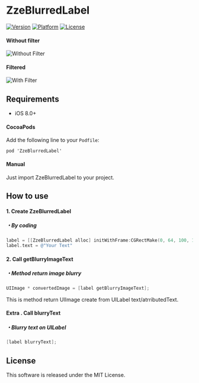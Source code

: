 # ZzeBlurredLabel
[![Version](https://img.shields.io/cocoapods/v/ZzeBlurredLabel.svg?style=flat)](http://cocoapods.org/pods/ZzeBlurredLabel)
[![Platform](https://img.shields.io/cocoapods/p/ZzeBlurredLabel.svg?style=flat)](http://cocoapods.org/pods/ZzeBlurredLabel)
[![License](https://img.shields.io/cocoapods/l/ZzeBlurredLabel.svg?style=flat)](https://github.com/organizze/ZzeBlurredLabel/blob/master/LICENSE)

#### Without filter
![Without Filter](https://github.com/organizze/ZzeBlurredLabel/blob/master/images/without-filter.png)

#### Filtered
![With Filter](https://github.com/organizze/ZzeBlurredLabel/blob/master/images/with-filter.png)

## Requirements
* iOS 8.0+

#### CocoaPods
Add the following line to your `Podfile`:
```
pod 'ZzeBlurredLabel'
```

#### Manual
Just import ZzeBlurredLabel to your project.

## How to use
#### 1. Create ZzeBlurredLabel
##### ・By coding
```objective-c
label = [[ZzeBlurredLabel alloc] initWithFrame:CGRectMake(0, 64, 100, 100)];
label.text = @"Your Text"
```

#### 2. Call getBlurryImageText
##### ・Method return image blurry
```objective-c
UIImage * convertedImage = [label getBlurryImageText];
```

This is method return UIImage create from UILabel text/atrributedText.

#### Extra . Call blurryText
##### ・Blurry text on UILabel

```objective-c
[label blurryText];
```

## License
This software is released under the MIT License.
